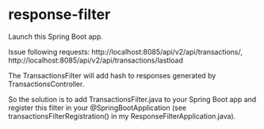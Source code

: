 # response-filter
Launch this Spring Boot app.

Issue following requests:
http://localhost:8085/api/v2/api/transactions/,
http://localhost:8085/api/v2/api/transactions/lastload

The TransactionsFilter will add hash to responses generated by TransactionsController.

So the solution is to add TransactionsFilter.java to your Spring Boot app and register this filter in your @SpringBootApplication (see transactionsFilterRegistration() in my ResponseFilterApplication.java).
